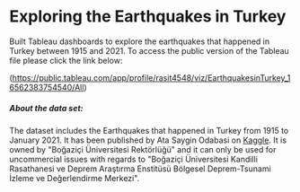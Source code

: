 # Exploring the Earthquakes in Turkey

Built Tableau dashboards to explore the earthquakes that happened in Turkey between 1915 and 2021. To access the public version of the Tableau file please click the link below: 

(https://public.tableau.com/app/profile/rasit4548/viz/EarthquakesinTurkey_16562383754540/All)

##### About the data set:
The dataset includes the Earthquakes that happened in Turkey from 1915 to January 2021. It has been published by Ata Saygin Odabasi on [Kaggle](https://www.kaggle.com/datasets/atasaygin/turkey-earthquakes-19152021).  It is owned by "Boğaziçi Üniversitesi Rektörlüğü" and it can only be used for uncommercial issues with regards to "Boğaziçi Üniversitesi Kandilli Rasathanesi ve Deprem Araştırma Enstitüsü Bölgesel Deprem-Tsunami İzleme ve Değerlendirme Merkezi".
